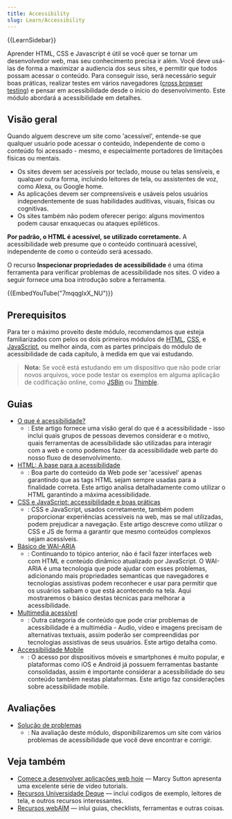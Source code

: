 ```yaml
---
title: Accessibility
slug: Learn/Accessibility
---
```

{{LearnSidebar}}

Aprender HTML, CSS e Javascript é útil se você quer se tornar um desenvolvedor web, mas seu conhecimento precisa ir além. Você deve usá-las de forma a maximizar a audiencia dos seus sites, e permitir que todos possam acessar o conteúdo. Para conseguir isso, será necessário seguir boas práticas, realizar testes em vários navegadores ([cross browser testing](/pt-BR/docs/Learn/Tools_and_testing/Cross_browser_testing)) e pensar em acessibilidade desde o início do desenvolvimento. Este módulo abordará a acessibilidade em detalhes.

## Visão geral

Quando alguem descreve um site como 'acessível', entende-se que qualquer usuário pode acessar o conteúdo, independente de como o conteúdo foi acessado - mesmo, e especialmente portadores de limitações físicas ou mentais.

- Os sites devem ser acessíveis por teclado, mouse ou telas sensíveis, e qualquer outra forma, incluindo leitores de tela, ou assistentes de voz, como Alexa, ou Google home.
- As aplicações devem ser compreensíveis e usáveis pelos usuários independentemente de suas habilidades auditivas, visuais, físicas ou cognitivas.
- Os sites também não podem oferecer perigo: alguns movimentos podem causar enxaquecas ou ataques epiléticos.

**Por padrão, o HTML é acessível, se utilizado corretamente.** A acessibilidade web presume que o conteúdo continuará acessível, independente de como o conteúdo será acessado.

O recurso **Inspecionar propriedades de acessibilidade** é uma ótima ferramenta para verificar problemas de acessibilidade nos sites. O vídeo a seguir fornece uma boa introdução sobre a ferramenta.

{{EmbedYouTube("7mqqgIxX_NU")}}

## Prerequisitos

Para ter o máximo proveito deste módulo, recomendamos que esteja familiarizados com pelos os dois primeiros módulos de [HTML](/pt-BR/docs/Learn/HTML), [CSS](/pt-BR/docs/Learn/CSS), e [JavaScript](/pt-BR/docs/Learn/JavaScript), ou melhor ainda, com as partes principais do módulo de acessibilidade de cada capítulo, à medida em que vai estudando.

> **Nota:** Se você está estudando em um dispositivo que não pode criar novos arquivos, voce pode testar os exemplos em alguma aplicação de codificação online, como [JSBin](http://jsbin.com/) ou [Thimble](https://thimble.mozilla.org/).

## Guias

- [O que é acessibilidade?](/pt-BR/docs/Learn/Accessibility/What_is_accessibility)
  - : Este artigo fornece uma visão geral do que é a acessibilidade - isso inclui quais grupos de pessoas devemos considerar e o motivo, quais ferramentas de acessibilidade são utilizadas para interagir com a web e como podemos fazer da acessibilidade web parte do nosso fluxo de desenvolvimento.
- [HTML: A base para a acessibilidade](/pt-BR/docs/Learn/Accessibility/HTML)
  - : Boa parte do conteúdo da Web pode ser 'acessível' apenas garantindo que as tags HTML sejam sempre usadas para a finalidade correta. Este artigo analisa detalhadamente como utilizar o HTML garantindo a máxima acessibilidade.
- [CSS e JavaScript: accessibilidade e boas práticas](/pt-BR/docs/Learn/Accessibility/CSS_and_JavaScript)
  - : CSS e JavaScript, usados corretamente, também podem proporcionar experiências acessíveis na web, mas se mal utilizadas, podem prejudicar a navegação. Este artigo descreve como utilizar o CSS e JS de forma a garantir que mesmo conteúdos complexos sejam acessíveis.
- [Básico de WAI-ARIA](/pt-BR/docs/Learn/Accessibility/WAI-ARIA_basics)
  - : Continuando to tópico anterior, não é facil fazer interfaces web com HTML e conteúdo dinâmico atualizado por JavaScript. O WAI-ARIA é uma tecnologia que pode ajudar com esses problemas, adicionando mais propriedades semanticas que navegadores e tecnologias assistivas podem reconhecer e usar para permitir que os usuários saibam o que está acontecendo na tela. Aqui mostraremos o básico destas técnicas para melhorar a acessibilidade.
- [Multimedia acessível](/pt-BR/docs/Learn/Accessibility/Multimedia)
  - : Outra categoria de conteúdo que pode criar problemas de acessibilidade é a multimédia - Audio, vídeo e imagens precisam de alternativas textuais, assim poderão ser compreendidas por tecnologias assistivas de seus usuários. Este artigo detalha como.
- [Accessibilidade Mobile](/pt-BR/docs/Learn/Accessibility/Mobile)
  - : O acesso por dispositivos móveis e smartphones é muito popular, e plataformas como iOS e Android já possuem ferramentas bastante consolidadas, assim é importante considerar a acessibilidade do seu conteúdo também nestas plataformas. Este artigo faz considerações sobre acessibilidade mobile.

## Avaliações

- [Solução de problemas](/pt-BR/docs/Learn/Accessibility/Accessibility_troubleshooting)
  - : Na avaliação deste módulo, disponibilizaremos um site com vários problemas de acessibilidade que você deve encontrar e corrigir.

## Veja também

- [Comece a desenvolver aplicações web hoje](https://egghead.io/courses/start-building-accessible-web-applications-today) — Marcy Sutton apresenta uma excelente série de video tutorials.
- [Recursos Universidade Deque](https://dequeuniversity.com/resources/) — inclui codigos de exemplo, leitores de tela, e outros recursos interessantes.
- [Recursos webAIM](http://webaim.org/resources/) — inlui guias, checklists, ferramentas e outras coisas.
